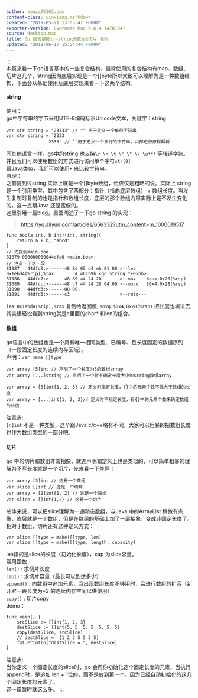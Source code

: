 ```yaml
---
author: zouzq7@163.com
content-class: yinxiang.markdown
created: "2019-05-21 13:03:47 +0000"
exporter-version: Evernote Mac 9.6.4 (470194)
source: desktop.mac
title: Go 语言基础\--string&数组&切片 浅析
updated: "2019-06-17 15:54:44 +0000"
---
```


:::  
本篇来看一下go语言基本的一些复合结构，最常使用的复合结构有map、数组、切片这几个，string因为底层实现是一个\[\]byte所以大致可以理解为是一种数组结构，下面会从基础使用及底层实现来看一下这两个结构。

#### string  

使用：\
go中字符串的字节采用UTF-8编码标识Unicode文本，关键字：string

```  
var str string = "23333" // "" 用于定义一个单行字符串
var str string = `2333
                2333` // ``用于定义一个多行的字符串，内部进行原样解析
```

同其他语言一样，go中的string
也支持`\r \n \t \' \" \\ \u***` 
等转译字符。\
并且我们可以使用数组的方式进行访问单个字符`str[0]` \
跟Java类似，我们可以使用`+` 
来比较字符串。\
原理：\
之前提到过string 实际上就是一个\[\]byte数组，但仅仅是粗略的说。实际上
string是一个引用类型，其中包含了两部分：指针（指向底层数组） +
数组长度。当发生复制时复制的也是指针和数组长度，底层的那个数组内容实际上是不发生变化的，这一点跟Java
还是蛮像的。\
这里引用一篇blog，里面阐述了一下go string 的实现：

> https://yq.aliyun.com/articles/656332?utm_content=m_1000019517

```  
func boo(a int, b int)(int, string){
    return a + b, "abcd"
}
// 先找到main.boo
81079 000000000044dfa0 <main.boo>:
// 注意一下这一段
81087   44dfc0:>------48 8d 05 d4 eb 01 00 >--lea    0x1ebd4(%rip),%rax        # 46cb9b <go.string.*+0xbb>
81088   44dfc7:>------48 89 44 24 20       >--mov    %rax,0x20(%rsp)
81089   44dfcc:>------48 c7 44 24 28 04 00 >--movq   $0x4,0x28(%rsp)
81090   44dfd3:>------00 00- 
81091   44dfd5:>------c3                   >--retq---
```

`lea 0x1ebd4(%rip),%rax` 复制给返回值,
`movq $0x4,0x28(%rsp)` 把长度也填进去,其实很轻松看到string就是c里面的char\*
和len的组合。

#### 数组  

go语言中的数组也是一个具有唯一相同类型、已编号、且长度固定的数据序列（一段固定长度的连续内存区域）。\
声明：`var name []type` 

```  
var array [5]int // 声明了一个长度为5的数组array
var array [...]string // 声明了一个暂不确定长度大小的string数组array

var array = [3]int{1, 2, 3} // 定义时指定长度，{}中的元素个数不能大于数组的长度
var array = [...]int{1, 2, 3}// 定义时不指定长度，有{}中的元素个数来确定数组的长度
```

注意点:\
`[n]int` 不是一种类型，这个跟Java
c/c++略有不同，大家可以粗暴的把数组长度也作为数组类型的一部分吧。

#### 切片  

go
中的切片和数组非常相像，就连声明和定义上也是类似的，可以简单粗暴的理解为不写长度就是一个切片，先来看一下差异：

```  
var array [3]int // 这是一个数组
var slice []int // 这是一个切片
var array = [2]int{1, 2} // 这是一个数组
var slice = []int{1,2} // 这是一个切片
```

总体来说，可以把slice理解为一通动态数组，与Java 中的ArrayList
稍微有点像，底层就是一个数组，但是在数组的基础上加了一层抽象，变成非固定长度了。相对于数组，切片还有这种定义方式：

```  
var slice []type = make([]type, len)
var slice []type = make([]type, length, capacity)
```

len指的是slice的长度（初始化长度），cap 为slice容量。\
常用函数：\
`len()` :
求切片长度\
`cap()` :
求切片容量（最长可以到达多少）\
`append()` :
向数组中追加元素，当出现数组长度不够用时，会进行数组的扩容（新开辟一段长度为\*2
的连续内存空间以供使用）\
`copy()` :
切片copy\
demo：

```  
func main() {
    srcSlice := []int{1, 2, 3}
    destSlice := []int{5, 5, 5, 5, 5, 5, 5}
    copy(destSlice, srcSlice)
    // destSlice =  [1 2 3 5 5 5 5]
    fmt.Println("destSlice = ", destSlice) 
}
```

注意点:\
当你定义一个固定长度的slice时，go
会帮你初始化这个固定长度的元素，当执行append时，是追加 len +
1位的，而不是放到第一个，因为已经自动初始化的这几个固定长度的元素了。\
这一篇暂时就这么多。
:::

 

